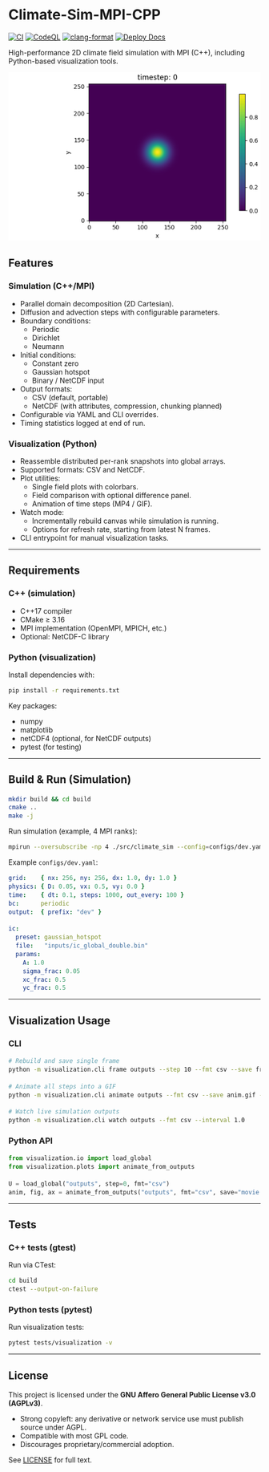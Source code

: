# Climate-Sim-MPI-CPP
[![CI](https://github.com/antoniorizzoeng/climate-sim-mpi-cpp/actions/workflows/ci.yml/badge.svg)](../../actions/workflows/ci.yml)
[![CodeQL](https://github.com/antoniorizzoeng/climate-sim-mpi-cpp/actions/workflows/codeql.yml/badge.svg)](../../actions/workflows/codeql.yml)
[![clang-format](https://github.com/antoniorizzoeng/climate-sim-mpi-cpp/actions/workflows/format.yml/badge.svg)](https://github.com/antoniorizzoeng/climate-sim-mpi-cpp/actions/workflows/format.yml)
[![Deploy Docs](https://github.com/antoniorizzoeng/climate-sim-mpi-cpp/actions/workflows/docs.yml/badge.svg)](https://github.com/antoniorizzoeng/climate-sim-mpi-cpp/actions/workflows/docs.yml)

High-performance 2D climate field simulation with MPI (C++), including Python-based visualization tools.

![Simulation demo](docs/demo.gif)

## Features

### Simulation (C++/MPI)
- Parallel domain decomposition (2D Cartesian).
- Diffusion and advection steps with configurable parameters.
- Boundary conditions:
  - Periodic
  - Dirichlet
  - Neumann
- Initial conditions:
  - Constant zero
  - Gaussian hotspot
  - Binary / NetCDF input
- Output formats:
  - CSV (default, portable)
  - NetCDF (with attributes, compression, chunking planned)
- Configurable via YAML and CLI overrides.
- Timing statistics logged at end of run.

### Visualization (Python)
- Reassemble distributed per-rank snapshots into global arrays.
- Supported formats: CSV and NetCDF.
- Plot utilities:
  - Single field plots with colorbars.
  - Field comparison with optional difference panel.
  - Animation of time steps (MP4 / GIF).
- Watch mode:
  - Incrementally rebuild canvas while simulation is running.
  - Options for refresh rate, starting from latest N frames.
- CLI entrypoint for manual visualization tasks.

---

## Requirements

### C++ (simulation)
- C++17 compiler
- CMake ≥ 3.16
- MPI implementation (OpenMPI, MPICH, etc.)
- Optional: NetCDF-C library

### Python (visualization)
Install dependencies with:

```bash
pip install -r requirements.txt
```

Key packages:
- numpy
- matplotlib
- netCDF4 (optional, for NetCDF outputs)
- pytest (for testing)

---

## Build & Run (Simulation)

```bash
mkdir build && cd build
cmake ..
make -j
```

Run simulation (example, 4 MPI ranks):

```bash
mpirun --oversubscribe -np 4 ./src/climate_sim --config=configs/dev.yaml --output.format=netcdf
```

Example `configs/dev.yaml`:

```yaml
grid:    { nx: 256, ny: 256, dx: 1.0, dy: 1.0 }
physics: { D: 0.05, vx: 0.5, vy: 0.0 }
time:    { dt: 0.1, steps: 1000, out_every: 100 }
bc:      periodic
output:  { prefix: "dev" }

ic:
  preset: gaussian_hotspot
  file:   "inputs/ic_global_double.bin"
  params:
    A: 1.0
    sigma_frac: 0.05
    xc_frac: 0.5
    yc_frac: 0.5
```

---

## Visualization Usage

### CLI

```bash
# Rebuild and save single frame
python -m visualization.cli frame outputs --step 10 --fmt csv --save frame.png

# Animate all steps into a GIF
python -m visualization.cli animate outputs --fmt csv --save anim.gif --writer pillow

# Watch live simulation outputs
python -m visualization.cli watch outputs --fmt csv --interval 1.0
```

### Python API

```python
from visualization.io import load_global
from visualization.plots import animate_from_outputs

U = load_global("outputs", step=0, fmt="csv")
anim, fig, ax = animate_from_outputs("outputs", fmt="csv", save="movie.gif")
```

---

## Tests

### C++ tests (gtest)
Run via CTest:

```bash
cd build
ctest --output-on-failure
```

### Python tests (pytest)
Run visualization tests:

```bash
pytest tests/visualization -v
```

---

## License

This project is licensed under the **GNU Affero General Public License v3.0 (AGPLv3)**.
- Strong copyleft: any derivative or network service use must publish source under AGPL.
- Compatible with most GPL code.
- Discourages proprietary/commercial adoption.

See [LICENSE](LICENSE) for full text.
